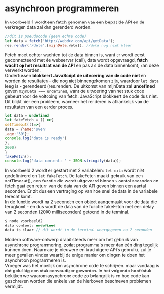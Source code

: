 # asynchroon programmeren

In voorbeeld 1 wordt een [fetch](https://developer.mozilla.org/en-US/docs/Web/API/Fetch_API) genomen van een bepaalde API en de verkregen data zal dan gerenderd worden.

```javascript
//dit is pseudocode (geen echte code)
let data = fetch('http://webdev.com/api/getData');
res.render('/data',{mijnData:data}); //data nog niet klaar
```

Fetch moet echter wachten tot de data binnen is, want er wordt eerst geconnecteerd met de webserver \(call\), data wordt opgevraagd, **fetch wacht op het resultaat van de API** en pas als de data binnenkomt, kan deze verwerkt worden.  
Ondertussen **blokkeert JavaScript de uitvoering van de code niet** en worden de resultaten - die nog niet binnengekomen zijn, waardoor `let data` leeg is - gerendeerd \(res.render\). De uitkomst van mijnData zal **undefined** geven `mijnData === undefined`, want de uitvoering van het stuk code gebeurt voor de voltooing van fetch. JavaScript blokkeert de code dus niet. Dit blijkt hier een probleem, wanneer het renderen is afhankelijk van de resultaten van een eerder proces.  

```javascript
let data = undefined
let fakeFetch = () =>{
setTimeout(()=>{
data = {name:'sven'
,age:'39'};
console.log('data is ready')
},
2000)
}
fakeFetch();
console.log('data content: ' + JSON.stringify(data));
```

In voorbeeld 2 wordt er gestart met 2 variabelen: `let data` wordt niet gedefinieerd en `let fakeFetch`. De fakeFetch maakt gebruik van een setTimeout\(\), een functie die wordt uitgevoerd binnen x aantal seconden en fetch gaat een return van de data van de API geven binnen een aantal seconden. Er zit dus een vertraging op van hoe snel de data in de variabele terecht komt.  
 In de functie wordt na 2 seconden een object aangemaakt voor de data die terugkomt - en dus wordt de data van de functie fakeFetch met een delay van 2 seconden \(2000 milliseconden\) getoond in de terminal.

```javascript
$ node voorbeeld2
data content: undefined
data is klaar // dit wordt in de terminal weergegeven na 2 seconden
```

Modern software-ontwerp draait steeds meer om het gebruik van asynchrone programmering, zodat programma's meer dan één ding tegelijk kunnen doen. Naarmate je nieuwere en krachtigere API's gebruikt, zul je meer gevallen vinden waarbij de enige manier om dingen te doen het asynchroon programmeren is.   
Vroeger was het moeilijk om asynchrone code te schrijven. maar vandaag is dat gelukkig een stuk eenvoudiger geworden. In het volgende hoofdstuk bekijken we waarom asynchrone code zo belangrijk is en hoe code kan geschreven worden die enkele van de hierboven beschreven problemen vermijdt.  


